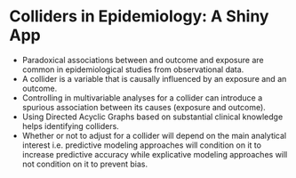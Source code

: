 # Colliders in Epidemiology: A Shiny App  
* Paradoxical associations between and outcome and exposure are common in epidemiological studies from observational data.  
*  A collider is a variable that is causally influenced by an exposure and an outcome.
* Controlling in multivariable analyses for a collider can introduce a spurious association between its causes (exposure and outcome).  
*  Using Directed Acyclic Graphs based on substantial clinical knowledge helps identifying colliders.    
*  Whether or not to adjust for a collider will depend on the main analytical interest i.e. predictive modeling approaches will condition on it to increase predictive accuracy while explicative modeling approaches will not condition on it to prevent bias.  